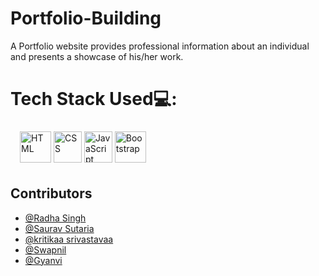 # Portfolio-Building
A Portfolio website provides professional information about an individual and presents a showcase of his/her work.

# Tech Stack Used:computer::

<p align="left" style="margin:10px; padding:5px"> 
    <img src="https://cdn.worldvectorlogo.com/logos/html-1.svg" alt="HTML" title="HTML" width="50" height="50">
    <img src="https://upload.wikimedia.org/wikipedia/commons/thumb/6/62/CSS3_logo.svg/2048px-CSS3_logo.svg.png" alt="CSS" title="CSS" width="45" height="50">
    <img src="https://seeklogo.com/images/J/javascript-logo-8892AEFCAC-seeklogo.com.png" alt="JavaScript" title="JavaScript" width="45" height="50">
    <a href="#"><img src="https://cdn.icon-icons.com/icons2/2415/PNG/512/bootstrap_plain_wordmark_logo_icon_146620.png" alt="Bootstrap"  title = "BootStrap" width = "50" height = "50" /></a>
    
</p>

## Contributors

- [@Radha Singh](https://github.com/Radhasingh95)
- [@Saurav Sutaria](https://github.com/Saurav-Sutaria)
- [@kritikaa srivastavaa](https://github.com/kritikaa-srivastavaa)
- [@Swapnil](https://github.com/2002Swapnil)
- [@Gyanvi](https://github.com/Gyanvi908)